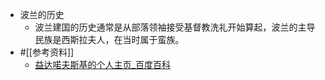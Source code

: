 - 波兰的历史
    - 波兰建国的历史通常是从部落领袖接受基督教洗礼开始算起，波兰的主导民族是西斯拉夫人，在当时属于蛮族。
- #[[参考资料]]
    - [益达喏夫斯基的个人主页_百度百科](https://baike.baidu.com/usercenter/userpage?uk=ddZKLNlOx1YhJTjNqVhC-Q&authorId=bef8f72685f44d87bab86323&from=tashuo)
